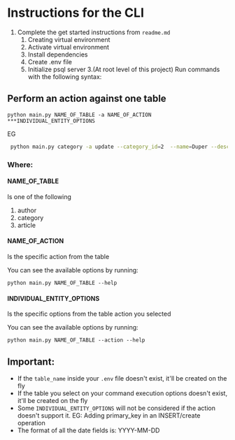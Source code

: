 # Instructions for the CLI
1. Complete the get started instructions from `readme.md`
   1. Creating virtual environment
   2. Activate virtual environment
   3. Install dependencies
   4. Create .env file
   5. Initialize psql server
3.(At root level of this project) Run commands with the following syntax:

## Perform an action against one table
`python main.py NAME_OF_TABLE -a NAME_OF_ACTION ***INDIVIDUAL_ENTITY_OPTIONS`

EG 
````bash
 python main.py category -a update --category_id=2  --name=Duper --description="This is one in a zillion category"
````


### Where: 
#### NAME_OF_TABLE
Is one of the following
1. author
2. category
3. article

#### NAME_OF_ACTION
Is the specific action from the table

You can see the available options by running:

`python main.py NAME_OF_TABLE --help`

#### INDIVIDUAL_ENTITY_OPTIONS
Is the specific options from the table action you selected

You can see the available options by running:

`python main.py NAME_OF_TABLE --action --help` 

## Important:

- If the ``table_name`` inside your ``.env`` file doesn't exist, it'll be created on the fly
- If the table you select on your command execution options doesn't exist, it'll be created on the fly
- Some `INDIVIDUAL_ENTITY_OPTIONS` will not be considered if the action doesn't support it. EG: Adding primary_key in an INSERT/create operation
- The format of all the date fields is: YYYY-MM-DD